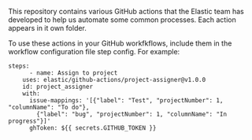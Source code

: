 This repository contains various GitHub actions that the Elastic team has developed to help us automate some common processes.  Each action appears in it own folder.

To use these actions in your GitHub workfkflows, include them in the workflow configuration file step config.  For example:

	steps:
          - name: Assign to project
	    uses: elastic/github-actions/project-assigner@v1.0.0
	    id: project_assigner
	    with:
	      issue-mappings: '[{"label": "Test", "projectNumber": 1, "columnName": "To do"},
	        {"label": "bug", "projectNumber": 1, "columnName": "In progress"}]'
	      ghToken: ${{ secrets.GITHUB_TOKEN }}

